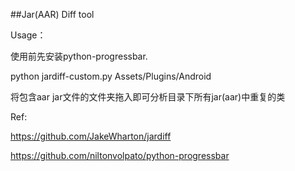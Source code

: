 ##Jar(AAR) Diff tool


Usage：

使用前先安装python-progressbar.

python jardiff-custom.py Assets/Plugins/Android

将包含aar jar文件的文件夹拖入即可分析目录下所有jar(aar)中重复的类

Ref:

https://github.com/JakeWharton/jardiff

https://github.com/niltonvolpato/python-progressbar

